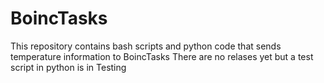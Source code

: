 # BoincTasks
This repository contains bash scripts and python code that sends temperature information to BoincTasks
There are no relases yet but a test script in python is in Testing
